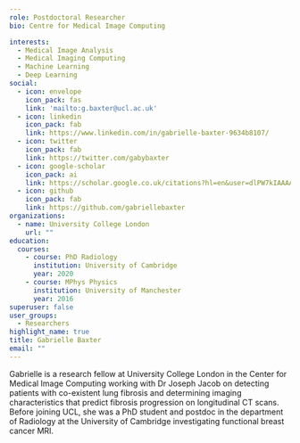 ```yaml
---
role: Postdoctoral Researcher
bio: Centre for Medical Image Computing

interests:
  - Medical Image Analysis
  - Medical Imaging Computing
  - Machine Learning
  - Deep Learning
social:
  - icon: envelope
    icon_pack: fas
    link: 'mailto:g.baxter@ucl.ac.uk'
  - icon: linkedin
    icon_pack: fab
    link: https://www.linkedin.com/in/gabrielle-baxter-9634b8107/
  - icon: twitter
    icon_pack: fab
    link: https://twitter.com/gabybaxter
  - icon: google-scholar
    icon_pack: ai
    link: https://scholar.google.co.uk/citations?hl=en&user=dlPW7kIAAAAJ&view_op=list_works&sortby=pubdate
  - icon: github
    icon_pack: fab
    link: https://github.com/gabriellebaxter
organizations:
  - name: University College London
    url: ""
education:
  courses:
    - course: PhD Radiology
      institution: University of Cambridge
      year: 2020
    - course: MPhys Physics
      institution: University of Manchester
      year: 2016
superuser: false
user_groups:
  - Researchers
highlight_name: true
title: Gabrielle Baxter
email: ""
---
```


Gabrielle is a research fellow at University College London in the Center for Medical Image Computing working with Dr Joseph Jacob on detecting patients with co-existent lung fibrosis and determining imaging characteristics that predict fibrosis progression on longitudinal CT scans. Before joining UCL, she was a PhD student and postdoc in the department of Radiology at the University of Cambridge investigating functional breast cancer MRI.
